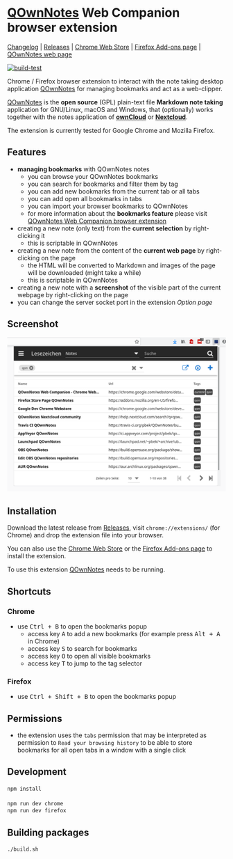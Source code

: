 # [QOwnNotes](https://www.qownnotes.org "QOwnNotes Official Site") Web Companion browser extension

[Changelog](https://github.com/qownnotes/web-companion/blob/develop/CHANGELOG.md) |
[Releases](https://github.com/qownnotes/web-companion/releases) |
[Chrome Web Store](https://chrome.google.com/webstore/detail/qownnotes-web-companion/pkgkfnampapjbopomdpnkckbjdnpkbkp) |
[Firefox Add-ons page](https://addons.mozilla.org/firefox/addon/qownnotes-web-companion) |
[QOwnNotes web page](https://www.qownnotes.org)

[![build-test](https://github.com/qownnotes/web-companion/workflows/build-test/badge.svg?branch=develop)](https://github.com/qownnotes/web-companion/actions/workflows/build-test.yml)

Chrome / Firefox browser extension to interact with the note taking desktop application [QOwnNotes](https://www.qownnotes.org) for managing bookmarks and act as a web-clipper.

[QOwnNotes](https://www.qownnotes.org) is the **open source** (GPL) plain-text file **Markdown note taking**
application for GNU/Linux, macOS and Windows, that (optionally) works together with the notes application of
[**ownCloud**](https://github.com/owncloud/notes) or [**Nextcloud**](https://github.com/Nextcloud/notes).

The extension is currently tested for Google Chrome and Mozilla Firefox.

## Features

- **managing bookmarks** with QOwnNotes notes
    - you can browse your QOwnNotes bookmarks
    - you can search for bookmarks and filter them by tag
    - you can add new bookmarks from the current tab or all tabs
    - you can add open all bookmarks in tabs
    - you can import your browser bookmarks to QOwnNotes
    - for more information about the **bookmarks feature** please visit
      [QOwnNotes Web Companion browser extension](https://docs.qownnotes.org/en/latest/getting-started/browser-extension/)
- creating a new note (only text) from the **current selection** by right-clicking it
    - this is scriptable in QOwnNotes
- creating a new note from the content of the **current web page** by right-clicking on the page
    - the HTML will be converted to Markdown and images of the page will be downloaded (might take a while)
    - this is scriptable in QOwnNotes
- creating a new note with a **screenshot** of the visible part of the current webpage by right-clicking on the page
- you can change the server socket port in the extension *Option page*

## Screenshot

![Screenhot](screenshots/bookmarks.png)

## Installation

Download the latest release from [Releases](https://github.com/qownnotes/web-companion/releases), visit
`chrome://extensions/` (for Chrome) and drop the extension file into your browser.

You can also use the [Chrome Web Store](https://chrome.google.com/webstore/detail/qownnotes-web-companion/pkgkfnampapjbopomdpnkckbjdnpkbkp)
or the [Firefox Add-ons page](https://addons.mozilla.org/firefox/addon/qownnotes-web-companion) to install the extension.

To use this extension [QOwnNotes](https://www.qownnotes.org) needs to be running.

## Shortcuts

### Chrome

- use <kbd>Ctrl + B</kbd> to open the bookmarks popup
    - access key <kbd>A</kbd> to add a new bookmarks (for example press <kbd>Alt + A</kbd> in Chrome)
    - access key <kbd>S</kbd> to search for bookmarks
    - access key <kbd>O</kbd> to open all visible bookmarks
    - access key <kbd>T</kbd> to jump to the tag selector

### Firefox

- use <kbd>Ctrl + Shift + B</kbd> to open the bookmarks popup

## Permissions

- the extension uses the `tabs` permission that may be interpreted as permission to `Read your browsing history` to be able to store bookmarks for all open tabs in a window with a single click

## Development

```bash
npm install

npm run dev chrome
npm run dev firefox
```

## Building packages

```bash
./build.sh
```

